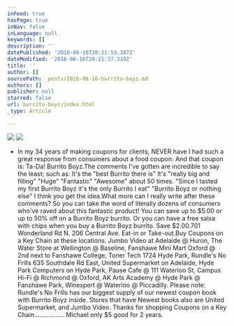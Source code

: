 ```yaml
---
inFeed: true
hasPage: true
inNav: false
inLanguage: null
keywords: []
description: ''
datePublished: '2016-06-16T20:21:53.387Z'
dateModified: '2016-06-16T20:21:37.319Z'
title: ''
author: []
sourcePath: _posts/2016-06-16-burrito-boyz.md
authors: []
publisher: null
starred: false
url: burrito-boyz/index.html
_type: Article

---
```

![](https://the-grid-user-content.s3-us-west-2.amazonaws.com/7d27b638-a2dc-4091-b009-de3b7b9aaf02.png)
![](https://the-grid-user-content.s3-us-west-2.amazonaws.com/ab77402e-2f6b-461c-b4df-0e031554d677.png)

* In my 34 years of making coupons for clients, NEVER have I had such a great response from consumers about a food coupon. And that coupon is: Ta-Da! Burrito Boyz.The comments I've gotten are incredible to say the least; such as: It's the "best Burrito there is" It's "really big and filling" "Huge" "Fantastic" "Awesome" about 50 times. "Since I tasted my first Burrito Boyz it's the only Burrito I eat" "Burrito Boyz or nothing else" I think you get the idea.What more can I really write after these comments? So you can take the word of literally dozens of consumers who've raved about this fantastic product! You can save up to $5.00 or up to 50% off on a Burrito Boyz burrito. Or you can have a free salsa with chips when you buy a Burrito Boyz burrito. Save $2.00.701 Wonderland Rd N. 206 Central Ave. Eat-in or Take-out.Buy Coupons on a Key Chain at these locations. Jumbo Video at Adelaide @ Huron, The Water Store at Wellington @ Baseline, Fanshawe Mini Mart Oxford @ 2nd next to Fanshawe College, Toner Tech 1724 Hyde Park, Rundle's No Frills 635 Southdale Rd East, United Supermarket on Adelaide, Hyde Park Computers on Hyde Park, Pause Cafe @ 111 Waterloo St, Campus Hi-Fi @ Richmond @ Oxford, AK Arts Academy @ Hyde Park @ Fanshawe Park, Winexpert @ Waterloo @ Piccadilly. Please note: Rundle's No Frills has our biggest supply of our newest coupon book with Burrito Boyz inside. Stores that have Newest books also are United Supermarket, and Jumbo Video. Thanks for shopping Coupons on a Key Chain..................Michael only $5 good for 2 years.